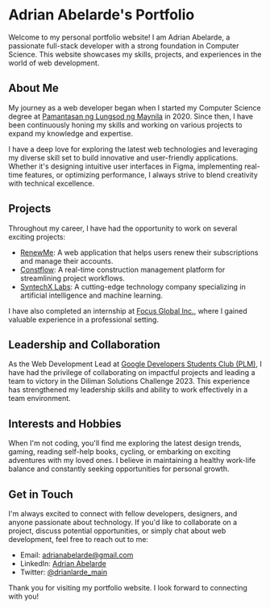 # Adrian Abelarde's Portfolio

Welcome to my personal portfolio website! I am Adrian Abelarde, a passionate full-stack developer with a strong foundation in Computer Science. This website showcases my skills, projects, and experiences in the world of web development.

## About Me

My journey as a web developer began when I started my Computer Science degree at [Pamantasan ng Lungsod ng Maynila](https://plm.edu.ph/) in 2020. Since then, I have been continuously honing my skills and working on various projects to expand my knowledge and expertise.

I have a deep love for exploring the latest web technologies and leveraging my diverse skill set to build innovative and user-friendly applications. Whether it's designing intuitive user interfaces in Figma, implementing real-time features, or optimizing performance, I always strive to blend creativity with technical excellence.

## Projects

Throughout my career, I have had the opportunity to work on several exciting projects:

-   [RenewMe](https://myrenewme.com/): A web application that helps users renew their subscriptions and manage their accounts.
-   [Constflow](https://constflow.vercel.app/): A real-time construction management platform for streamlining project workflows.
-   [SyntechX Labs](https://www.syntechx.io/): A cutting-edge technology company specializing in artificial intelligence and machine learning.

I have also completed an internship at [Focus Global Inc.](https://www.focusglobalinc.com/), where I gained valuable experience in a professional setting.

## Leadership and Collaboration

As the Web Development Lead at [Google Developers Students Club (PLM)](https://www.gdsc-plm.org/), I have had the privilege of collaborating on impactful projects and leading a team to victory in the Diliman Solutions Challenge 2023. This experience has strengthened my leadership skills and ability to work effectively in a team environment.

## Interests and Hobbies

When I'm not coding, you'll find me exploring the latest design trends, gaming, reading self-help books, cycling, or embarking on exciting adventures with my loved ones. I believe in maintaining a healthy work-life balance and constantly seeking opportunities for personal growth.

## Get in Touch

I'm always excited to connect with fellow developers, designers, and anyone passionate about technology. If you'd like to collaborate on a project, discuss potential opportunities, or simply chat about web development, feel free to reach out to me:

-   Email: [adrianabelarde@gmail.com](mailto:adrianabelarde@gmail.com)
-   LinkedIn: [Adrian Abelarde](https://www.linkedin.com/in/drianlarde/)
-   Twitter: [@drianlarde_main](https://twitter.com/drianlarde_main)

Thank you for visiting my portfolio website. I look forward to connecting with you!
